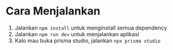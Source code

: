 # Cara Menjalankan
1. Jalankan `npm install` untuk menginstall semua dependency
2. Jalankan `npm run dev` untuk menjalankan aplikasi
3. Kalo mau buka prisma studio, jalankan `npx prisma studio`